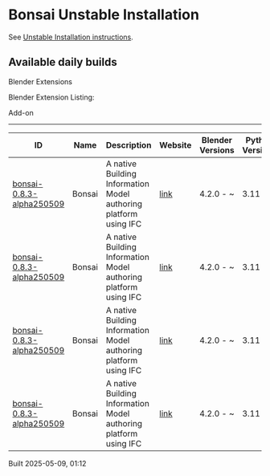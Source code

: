 # Bonsai Unstable Installation

See [Unstable Installation instructions](https://docs.bonsaibim.org/guides/development/installation.html#unstable-installation).

## Available daily builds

Blender Extensions


Blender Extension Listing:

Add-on

---

| ID | Name | Description | Website | Blender Versions | Python Versions | Platforms | Size |
| --- | --- | --- | --- | --- | --- | --- | --- |
| [bonsai-0.8.3-alpha250509](https://github.com/IfcOpenShell/IfcOpenShell/releases/download/bonsai-0.8.3-alpha2505090108/bonsai_py311-0.8.3-alpha250509-linux-x64.zip?repository=https://raw.githubusercontent.com/IfcOpenShell/bonsai_unstable_repo/main/index.json&blender_version_min=4.2.0&platforms=linux-x64&python_versions=3.11) | Bonsai | A native Building Information Model authoring platform using IFC | [link](https://bonsaibim.org/) | 4.2.0 - ~ | 3.11 | linux-x64 | 109.3MB |
| [bonsai-0.8.3-alpha250509](https://github.com/IfcOpenShell/IfcOpenShell/releases/download/bonsai-0.8.3-alpha2505090108/bonsai_py311-0.8.3-alpha250509-macos-arm64.zip?repository=https://raw.githubusercontent.com/IfcOpenShell/bonsai_unstable_repo/main/index.json&blender_version_min=4.2.0&platforms=macos-arm64&python_versions=3.11) | Bonsai | A native Building Information Model authoring platform using IFC | [link](https://bonsaibim.org/) | 4.2.0 - ~ | 3.11 | macos-arm64 | 102.9MB |
| [bonsai-0.8.3-alpha250509](https://github.com/IfcOpenShell/IfcOpenShell/releases/download/bonsai-0.8.3-alpha2505090108/bonsai_py311-0.8.3-alpha250509-windows-x64.zip?repository=https://raw.githubusercontent.com/IfcOpenShell/bonsai_unstable_repo/main/index.json&blender_version_min=4.2.0&platforms=windows-x64&python_versions=3.11) | Bonsai | A native Building Information Model authoring platform using IFC | [link](https://bonsaibim.org/) | 4.2.0 - ~ | 3.11 | windows-x64 | 83.2MB |
| [bonsai-0.8.3-alpha250509](https://github.com/IfcOpenShell/IfcOpenShell/releases/download/bonsai-0.8.3-alpha2505090108/bonsai_py311-0.8.3-alpha250509-macos-x64.zip?repository=https://raw.githubusercontent.com/IfcOpenShell/bonsai_unstable_repo/main/index.json&blender_version_min=4.2.0&platforms=macos-x64&python_versions=3.11) | Bonsai | A native Building Information Model authoring platform using IFC | [link](https://bonsaibim.org/) | 4.2.0 - ~ | 3.11 | macos-x64 | 101.4MB |

Built 2025-05-09, 01:12